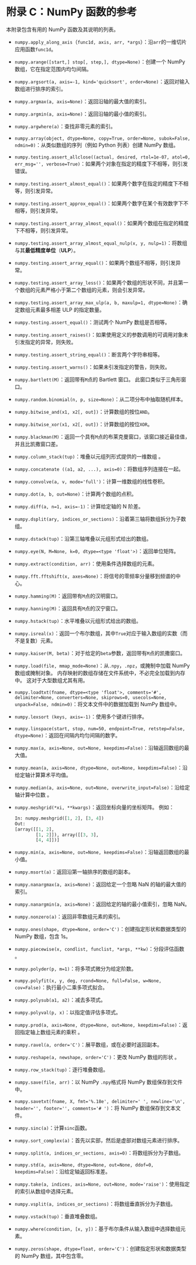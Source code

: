 # 附录 C：NumPy 函数的参考

本附录包含有用的 NumPy 函数及其说明的列表。

*   `numpy.apply_along_axis`（`func1d, axis, arr, *args`）：沿`arr`的一维切片应用函数`func1d`。
*   `numpy.arange([start,] stop[, step,], dtype=None)`：创建一个 NumPy 数组，它在指定范围内均匀间隔。
*   `numpy.argsort(a, axis=-1, kind='quicksort', order=None)`：返回对输入数组进行排序的索引。
*   `numpy.argmax(a, axis=None)`：返回沿轴的最大值的索引。
*   `numpy.argmin(a, axis=None)`：返回沿轴的最小值的索引。
*   `numpy.argwhere(a)`：查找非零元素的索引。
*   `numpy.array(object, dtype=None, copy=True, order=None, subok=False, ndmin=0)`：从类似数组的序列（例如 Python 列表）创建 NumPy 数组。
*   `numpy.testing.assert_allclose((actual, desired, rtol=1e-07, atol=0, err_msg='', verbose=True)`：如果两个对象在指定的精度下不相等，则引发错误。
*   `numpy.testing.assert_almost_equal()`：如果两个数字在指定的精度下不相等，则引发异常。
*   `numpy.testing.assert_approx_equal()`：如果两个数字在某个有效数字下不相等，则引发异常。
*   `numpy.testing.assert_array_almost_equal()`：如果两个数组在指定的精度下不相等，则引发异常。
*   `numpy.testing.assert_array_almost_equal_nulp(x, y, nulp=1)`：将数组与其**最低精度单位**（**ULP**）。
*   `numpy.testing.assert_array_equal()`：如果两个数组不相等，则引发异常。
*   `numpy.testing.assert_array_less()`：如果两个数组的形状不同，并且第一个数组的元素严格小于第二个数组的元素，则会引发异常。
*   `numpy.testing.assert_array_max_ulp(a, b, maxulp=1, dtype=None)`：确定数组元素最多相差 ULP 的指定数量。
*   `numpy.testing.assert_equal()`：测试两个 NumPy 数组是否相等。
*   `numpy.testing.assert_raises()`：如果使用定义的参数调用的可调用对象未引发指定的异常，则失败。
*   `numpy.testing.assert_string_equal()`：断言两个字符串相等。
*   `numpy.testing.assert_warns()`：如果未引发指定的警告，则失败。
*   `numpy.bartlett(M)`：返回带有`M`点的 Bartlett 窗口。 此窗口类似于三角形窗口。
*   `numpy.random.binomial(n, p, size=None)`：从二项分布中抽取随机样本。
*   `numpy.bitwise_and(x1, x2[, out])`：计算数组的按位`AND`。
*   `numpy.bitwise_xor(x1, x2[, out])`：计算数组的按位`XOR`。
*   `numpy.blackman(M)`：返回一个具有`M`点的布莱克曼窗口，该窗口接近最佳值，并且比凯撒窗口差。
*   `numpy.column_stack(tup)`：堆叠以元组列形式提供的一维数组  。
*   `numpy.concatenate ((a1, a2, ...), axis=0)`：将数组序列连接在一起。
*   `numpy.convolve(a, v, mode='full')`：计算一维数组的线性卷积。
*   `numpy.dot(a, b, out=None)`：计算两个数组的点积。
*   `numpy.diff(a, n=1, axis=-1)`：计算给定轴的 N 阶差。
*   `numpy.dsplit(ary, indices_or_sections)`：沿着第三轴将数组拆分为子数组。
*   `numpy.dstack(tup)`：沿第三轴堆叠以元组形式给出的数组。
*   `numpy.eye(N, M=None, k=0, dtype=<type 'float'>)`：返回单位矩阵。
*   `numpy.extract(condition, arr)`：使用条件选择数组的元素。
*   `numpy.fft.fftshift(x, axes=None)`：将信号的零频率分量移到频谱的中心。
*   `numpy.hamming(M)`：返回带有`M`点的汉明窗口。
*   `numpy.hanning(M)`：返回具有`M`点的汉宁窗口。
*   `numpy.hstack(tup)`：水平堆叠以元组形式给出的数组。
*   `numpy.isreal(x)`：返回一个布尔数组，其中`True`对应于输入数组的实数（而不是复数）元素。
*   `numpy.kaiser(M, beta)`：对于给定的`beta`参数，返回带有`M`点的凯撒窗口。
*   `numpy.load(file, mmap_mode=None)`：从`.npy`，`.npz`，或腌制中加载 NumPy 数组或腌制对象。 内存映射的数组存储在文件系统中，不必完全加载到内存中。 这对于大型数组尤其有用。
*   `numpy.loadtxt(fname, dtype=<type 'float'>, comments='#', delimiter=None, converters=None, skiprows=0, usecols=None, unpack=False, ndmin=0)`：将文本文件中的数据加载到 NumPy 数组中。
*   `numpy.lexsort (keys, axis=-1)`：使用多个键进行排序。
*   `numpy.linspace(start, stop, num=50, endpoint=True, retstep=False, dtype=None)`：返回在间隔内均匀间隔的数字。
*   `numpy.max(a, axis=None, out=None, keepdims=False)`：沿轴返回数组的最大值。
*   `numpy.mean(a, axis=None, dtype=None, out=None, keepdims=False)`：沿给定轴计算算术平均值。
*   `numpy.median(a, axis=None, out=None, overwrite_input=False)`：沿给定轴计算中位数  。
*   `numpy.meshgrid(*xi, **kwargs)`：返回坐标向量的坐标矩阵。 例如：

    ```py
    In: numpy.meshgrid([1, 2], [3, 4])
    Out:
    [array([[1, 2],
            [1, 2]]), array([[3, 3],
            [4, 4]])]
    ```

*   `numpy.min(a, axis=None, out=None, keepdims=False)`：沿轴返回数组的最小值。
*   `numpy.msort(a)`：返回沿第一轴排序的数组的副本。
*   `numpy.nanargmax(a, axis=None)`：返回给定一个忽略 NaN 的轴的最大值的索引。
*   `numpy.nanargmin(a, axis=None)`：返回给定的轴的最小值索引，忽略 NaN。
*   `numpy.nonzero(a)`：返回非零数组元素的索引。
*   `numpy.ones(shape, dtype=None, order='C')`：创建指定形状和数据类型的 NumPy 数组，包含 1s。
*   `numpy.piecewise(x, condlist, funclist, *args, **kw)`：分段评估函数  。
*   `numpy.polyder(p, m=1)`：将多项式微分为给定阶数。
*   `numpy.polyfit(x, y, deg, rcond=None, full=False, w=None, cov=False)`：执行最小二乘多项式拟合。
*   `numpy.polysub(a1, a2)`：减去多项式。
*   `numpy.polyval(p, x)`：以指定值评估多项式。
*   `numpy.prod(a, axis=None, dtype=None, out=None, keepdims=False)`：返回指定轴上数组元素的乘积  。
*   `numpy.ravel(a, order='C')`：展平数组，或在必要时返回副本。
*   `numpy.reshape(a, newshape, order='C')`：更改 NumPy 数组的形状  。
*   `numpy.row_stack(tup)`：逐行堆叠数组。
*   `numpy.save(file, arr)`：以 NumPy `.npy`格式将 NumPy 数组保存到文件中。
*   `numpy.savetxt(fname, X, fmt='%.18e', delimiter=' ', newline='\n', header='', footer='', comments='# ')`：将 NumPy 数组保存到文本文件。
*   `numpy.sinc(a)`：计算`sinc`函数。
*   `numpy.sort_complex(a)`：首先以实部，然后是虚部对数组元素进行排序。
*   `numpy.split(a, indices_or_sections, axis=0)`：将数组拆分为子数组。
*   `numpy.std(a, axis=None, dtype=None, out=None, ddof=0, keepdims=False)`：沿给定轴返回标准差。
*   `numpy.take(a, indices, axis=None, out=None, mode='raise')`：使用指定的索引从数组中选择元素。
*   `numpy.vsplit(a, indices_or_sections)`：将数组垂直拆分为子数组。
*   `numpy.vstack(tup)`：垂直堆叠数组。
*   `numpy.where(condition, [x, y])`：基于布尔条件从输入数组中选择数组元素。
*   `numpy.zeros(shape, dtype=float, order='C')`：创建指定形状和数据类型的 NumPy 数组，其中包含零。